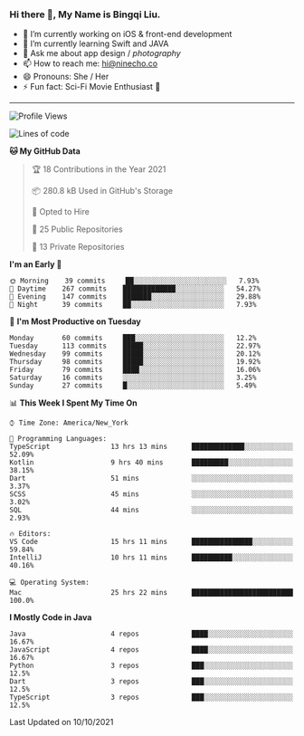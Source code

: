 ### Hi there 👋, My Name is Bingqi Liu.

- 🔭 I’m currently working on iOS & front-end development
- 🌱 I’m currently learning Swift and JAVA
- 💬 Ask me about app design / *photography*
- 📫 How to reach me: hi@ninecho.co
- 😄 Pronouns: She / Her
- ⚡ Fun fact: Sci-Fi Movie Enthusiast 🚀

---

<!--START_SECTION:waka-->
![Profile Views](http://img.shields.io/badge/Profile%20Views-12-blue)

![Lines of code](https://img.shields.io/badge/From%20Hello%20World%20I%27ve%20Written-3.1%20million%20lines%20of%20code-blue)

**🐱 My GitHub Data** 

> 🏆 18 Contributions in the Year 2021
 > 
> 📦 280.8 kB Used in GitHub's Storage 
 > 
> 💼 Opted to Hire
 > 
> 📜 25 Public Repositories 
 > 
> 🔑 13 Private Repositories  
 > 
**I'm an Early 🐤** 

```text
🌞 Morning    39 commits     ██░░░░░░░░░░░░░░░░░░░░░░░   7.93% 
🌆 Daytime    267 commits    █████████████░░░░░░░░░░░░   54.27% 
🌃 Evening    147 commits    ███████░░░░░░░░░░░░░░░░░░   29.88% 
🌙 Night      39 commits     ██░░░░░░░░░░░░░░░░░░░░░░░   7.93%

```
📅 **I'm Most Productive on Tuesday** 

```text
Monday       60 commits     ███░░░░░░░░░░░░░░░░░░░░░░   12.2% 
Tuesday      113 commits    █████░░░░░░░░░░░░░░░░░░░░   22.97% 
Wednesday    99 commits     █████░░░░░░░░░░░░░░░░░░░░   20.12% 
Thursday     98 commits     █████░░░░░░░░░░░░░░░░░░░░   19.92% 
Friday       79 commits     ████░░░░░░░░░░░░░░░░░░░░░   16.06% 
Saturday     16 commits     ░░░░░░░░░░░░░░░░░░░░░░░░░   3.25% 
Sunday       27 commits     █░░░░░░░░░░░░░░░░░░░░░░░░   5.49%

```


📊 **This Week I Spent My Time On** 

```text
⌚︎ Time Zone: America/New_York

💬 Programming Languages: 
TypeScript               13 hrs 13 mins      █████████████░░░░░░░░░░░░   52.09% 
Kotlin                   9 hrs 40 mins       █████████░░░░░░░░░░░░░░░░   38.15% 
Dart                     51 mins             ░░░░░░░░░░░░░░░░░░░░░░░░░   3.37% 
SCSS                     45 mins             ░░░░░░░░░░░░░░░░░░░░░░░░░   3.02% 
SQL                      44 mins             ░░░░░░░░░░░░░░░░░░░░░░░░░   2.93%

🔥 Editors: 
VS Code                  15 hrs 11 mins      ███████████████░░░░░░░░░░   59.84% 
IntelliJ                 10 hrs 11 mins      ██████████░░░░░░░░░░░░░░░   40.16%

💻 Operating System: 
Mac                      25 hrs 22 mins      █████████████████████████   100.0%

```

**I Mostly Code in Java** 

```text
Java                     4 repos             ████░░░░░░░░░░░░░░░░░░░░░   16.67% 
JavaScript               4 repos             ████░░░░░░░░░░░░░░░░░░░░░   16.67% 
Python                   3 repos             ███░░░░░░░░░░░░░░░░░░░░░░   12.5% 
Dart                     3 repos             ███░░░░░░░░░░░░░░░░░░░░░░   12.5% 
TypeScript               3 repos             ███░░░░░░░░░░░░░░░░░░░░░░   12.5%

```



 Last Updated on 10/10/2021
<!--END_SECTION:waka-->
